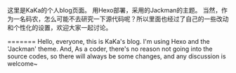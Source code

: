 这里是KaKa的个人blog页面。
用Hexo部署，采用的Jackman的主题。
当然，作为一名码农，怎么可能不去研究一下源代码呢？所以里面也经过了自己的一些改动和个性化的设置，欢迎大家一起讨论。

=======
Hello, everyone, this is KaKa's blog.
I'm using Hexo and the 'Jackman' theme.
And, As a coder, there's no reason not going into the source codes, so there will always be some changes, and any discussion is welcome~

